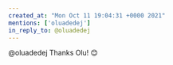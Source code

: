 ```yaml
---
created_at: "Mon Oct 11 19:04:31 +0000 2021"
mentions: ['oluadedej']
in_reply_to: @oluadedej
---
```


@oluadedej Thanks Olu! 😊